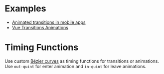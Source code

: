 # Examples

- [Animated transitions in mobile apps](https://blog.marvelapp.com/animated-transitions-in-mobile-apps/)
- [Vue Transitions Animations](https://snipcart.com/blog/vuejs-transitions-animations)

# Timing Functions

Use custom [Bézier curves](https://css-tricks.com/snippets/sass/easing-map-get-function/) as timing functions for transitions or animations. Use `out-quint` for enter animation and `in-quint` for leave animations.
